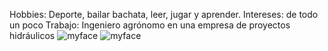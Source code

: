 Hobbies: Deporte, bailar bachata, leer, jugar y aprender.
Intereses: de todo un poco
Trabajo: Ingeniero agrónomo en una empresa de proyectos hidráulicos 
![myface](/img/src.png) 
![myface](/img/src2.png)
